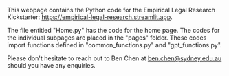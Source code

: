 This webpage contains the Python code for the Empirical Legal Research Kickstarter: https://empirical-legal-research.streamlit.app.

The file entitled "Home.py" has the code for the home page. The codes for the individual subpages are placed in the "pages" folder. These codes import functions defined in 
"common_functions.py" and "gpt_functions.py".

Please don't hesitate to reach out to Ben Chen at ben.chen@sydney.edu.au should you have any enquiries.